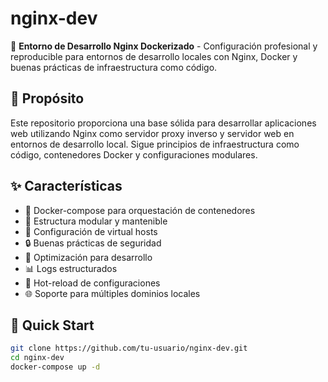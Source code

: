 # nginx-dev

🚀 **Entorno de Desarrollo Nginx Dockerizado** - Configuración profesional y reproducible para entornos de desarrollo locales con Nginx, Docker y buenas prácticas de infraestructura como código.

## 🎯 Propósito
Este repositorio proporciona una base sólida para desarrollar aplicaciones web utilizando Nginx como servidor proxy inverso y servidor web en entornos de desarrollo local. Sigue principios de infraestructura como código, contenedores Docker y configuraciones modulares.

## ✨ Características
- 🐳 Docker-compose para orquestación de contenedores
- 📁 Estructura modular y mantenible
- 🔧 Configuración de virtual hosts
- 🔒 Buenas prácticas de seguridad
- 🚀 Optimización para desarrollo
- 📊 Logs estructurados
- 🔄 Hot-reload de configuraciones
- 🌐 Soporte para múltiples dominios locales

## 🚀 Quick Start
```bash
git clone https://github.com/tu-usuario/nginx-dev.git
cd nginx-dev
docker-compose up -d
